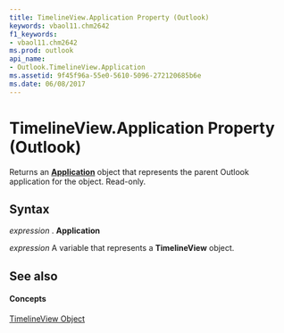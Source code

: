 ```yaml
---
title: TimelineView.Application Property (Outlook)
keywords: vbaol11.chm2642
f1_keywords:
- vbaol11.chm2642
ms.prod: outlook
api_name:
- Outlook.TimelineView.Application
ms.assetid: 9f45f96a-55e0-5610-5096-272120685b6e
ms.date: 06/08/2017
---
```



# TimelineView.Application Property (Outlook)

Returns an **[Application](application-object-outlook.md)** object that represents the parent Outlook application for the object. Read-only.


## Syntax

 _expression_ . **Application**

 _expression_ A variable that represents a **TimelineView** object.


## See also


#### Concepts


[TimelineView Object](timelineview-object-outlook.md)

